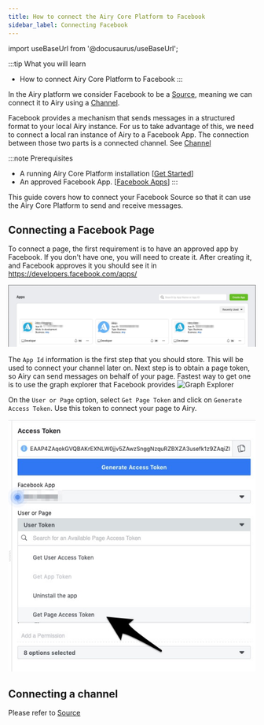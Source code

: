 ```yaml
---
title: How to connect the Airy Core Platform to Facebook
sidebar_label: Connecting Facebook
---
```


import useBaseUrl from '@docusaurus/useBaseUrl';

:::tip What you will learn
- How to connect Airy Core Platform to Facebook
:::

In the Airy platform we consider Facebook to be a [Source](../glossary.md#source),
meaning we can connect it to Airy using a [Channel](../glossary.md#channel).

Facebook provides a mechanism that sends messages in a structured format to your local Airy instance.
For us to take advantage of this, we need to connect a local ran instance of Airy to a Facebook App.
The connection between those two parts is a connected channel. See [Channel](../glossary.md#channel)

:::note Prerequisites
- A running Airy Core Platform installation [[Get Started](index.md#bootstrapping-the-airy-core-platform)]
- An approved Facebook App. [[Facebook Apps](https://developers.facebook.com/apps/)]
:::

This guide covers how to connect your Facebook Source so that it can use the
Airy Core Platform to send and receive messages.

## Connecting a Facebook Page

To connect a page, the first requirement is to have an approved app by Facebook. If you don't have one, you will need to create it.
After creating it, and Facebook approves it you should see it in https://developers.facebook.com/apps/

![Facebook Apps](./apps.jpg)

The `App Id` information is the first step that you should store. This will be used to connect your channel later on.
Next step is to obtain a page token, so Airy can send messages on behalf of your page. Fastest way to get one is to use the graph explorer that
Facebook provides ![Graph Explorer](https://developers.facebook.com/tools/explorer/)

On the `User or Page` option, select `Get Page Token` and click on `Generate Access Token`. Use this token to connect your page to Airy.

![](./token.jpg)

## Connecting a channel

Please refer to [Source](../sources/facebook.md#connecting-a-channel)

